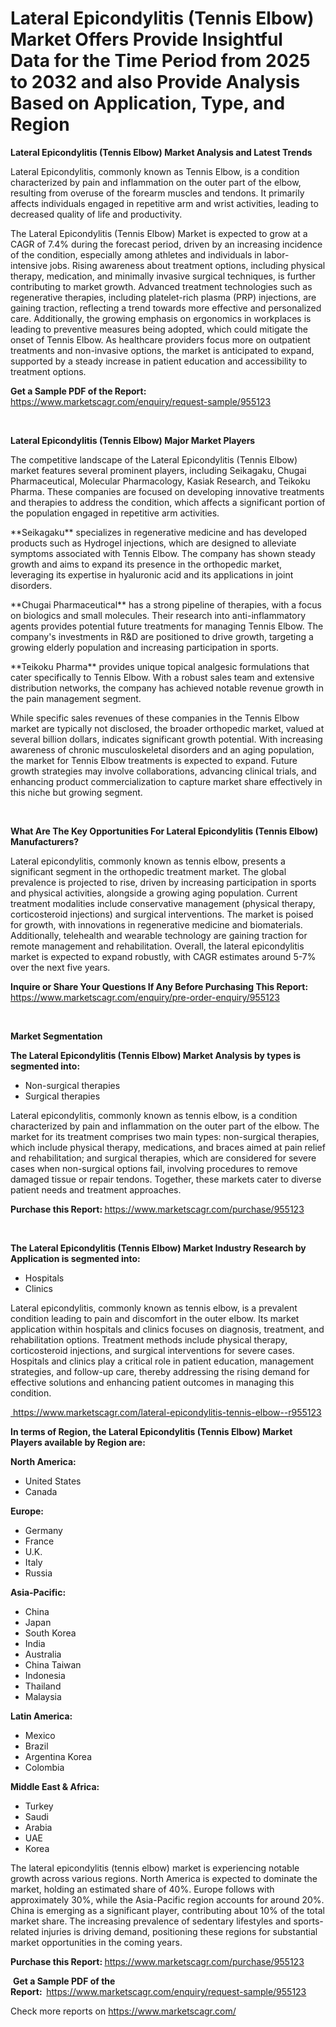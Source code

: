 <p><h1>Lateral Epicondylitis (Tennis Elbow) Market Offers Provide Insightful Data for the Time Period from 2025 to 2032 and also Provide Analysis Based on Application, Type, and Region</h1></p><p><strong>Lateral Epicondylitis (Tennis Elbow) Market Analysis and Latest Trends</strong></p>
<p><p>Lateral Epicondylitis, commonly known as Tennis Elbow, is a condition characterized by pain and inflammation on the outer part of the elbow, resulting from overuse of the forearm muscles and tendons. It primarily affects individuals engaged in repetitive arm and wrist activities, leading to decreased quality of life and productivity.</p><p>The Lateral Epicondylitis (Tennis Elbow) Market is expected to grow at a CAGR of 7.4% during the forecast period, driven by an increasing incidence of the condition, especially among athletes and individuals in labor-intensive jobs. Rising awareness about treatment options, including physical therapy, medication, and minimally invasive surgical techniques, is further contributing to market growth. Advanced treatment technologies such as regenerative therapies, including platelet-rich plasma (PRP) injections, are gaining traction, reflecting a trend towards more effective and personalized care. Additionally, the growing emphasis on ergonomics in workplaces is leading to preventive measures being adopted, which could mitigate the onset of Tennis Elbow. As healthcare providers focus more on outpatient treatments and non-invasive options, the market is anticipated to expand, supported by a steady increase in patient education and accessibility to treatment options.</p></p>
<p><strong>Get a Sample PDF of the Report:&nbsp;</strong> <a href="https://www.marketscagr.com/enquiry/request-sample/955123?utm_campaign=2533&utm_medium=2&utm_source=Github&utm_content=ia&utm_term=03032025&utm_id=lateral-epicondylitis-tennis-elbow">https://www.marketscagr.com/enquiry/request-sample/955123</a></p>
<p>&nbsp;</p>
<p><strong>Lateral Epicondylitis (Tennis Elbow) Major Market Players</strong></p>
<p><p>The competitive landscape of the Lateral Epicondylitis (Tennis Elbow) market features several prominent players, including Seikagaku, Chugai Pharmaceutical, Molecular Pharmacology, Kasiak Research, and Teikoku Pharma. These companies are focused on developing innovative treatments and therapies to address the condition, which affects a significant portion of the population engaged in repetitive arm activities.</p><p>**Seikagaku** specializes in regenerative medicine and has developed products such as Hydrogel injections, which are designed to alleviate symptoms associated with Tennis Elbow. The company has shown steady growth and aims to expand its presence in the orthopedic market, leveraging its expertise in hyaluronic acid and its applications in joint disorders.</p><p>**Chugai Pharmaceutical** has a strong pipeline of therapies, with a focus on biologics and small molecules. Their research into anti-inflammatory agents provides potential future treatments for managing Tennis Elbow. The company's investments in R&D are positioned to drive growth, targeting a growing elderly population and increasing participation in sports.</p><p>**Teikoku Pharma** provides unique topical analgesic formulations that cater specifically to Tennis Elbow. With a robust sales team and extensive distribution networks, the company has achieved notable revenue growth in the pain management segment.</p><p>While specific sales revenues of these companies in the Tennis Elbow market are typically not disclosed, the broader orthopedic market, valued at several billion dollars, indicates significant growth potential. With increasing awareness of chronic musculoskeletal disorders and an aging population, the market for Tennis Elbow treatments is expected to expand. Future growth strategies may involve collaborations, advancing clinical trials, and enhancing product commercialization to capture market share effectively in this niche but growing segment.</p></p>
<p>&nbsp;</p>
<p><strong>What Are The Key Opportunities For Lateral Epicondylitis (Tennis Elbow) Manufacturers?</strong></p>
<p><p>Lateral epicondylitis, commonly known as tennis elbow, presents a significant segment in the orthopedic treatment market. The global prevalence is projected to rise, driven by increasing participation in sports and physical activities, alongside a growing aging population. Current treatment modalities include conservative management (physical therapy, corticosteroid injections) and surgical interventions. The market is poised for growth, with innovations in regenerative medicine and biomaterials. Additionally, telehealth and wearable technology are gaining traction for remote management and rehabilitation. Overall, the lateral epicondylitis market is expected to expand robustly, with CAGR estimates around 5-7% over the next five years.</p></p>
<p><strong>Inquire or Share Your Questions If Any Before Purchasing This Report:</strong> <a href="https://www.marketscagr.com/enquiry/pre-order-enquiry/955123?utm_campaign=2533&utm_medium=2&utm_source=Github&utm_content=ia&utm_term=03032025&utm_id=lateral-epicondylitis-tennis-elbow">https://www.marketscagr.com/enquiry/pre-order-enquiry/955123</a></p>
<p>&nbsp;</p>
<p><strong>Market Segmentation</strong></p>
<p><strong>The Lateral Epicondylitis (Tennis Elbow) Market Analysis by types is segmented into:</strong></p>
<p><ul><li>Non-surgical therapies</li><li>Surgical therapies</li></ul></p>
<p><p>Lateral epicondylitis, commonly known as tennis elbow, is a condition characterized by pain and inflammation on the outer part of the elbow. The market for its treatment comprises two main types: non-surgical therapies, which include physical therapy, medications, and braces aimed at pain relief and rehabilitation; and surgical therapies, which are considered for severe cases when non-surgical options fail, involving procedures to remove damaged tissue or repair tendons. Together, these markets cater to diverse patient needs and treatment approaches.</p></p>
<p><strong>Purchase this Report:&nbsp;</strong><a href="https://www.marketscagr.com/purchase/955123?utm_campaign=2533&utm_medium=2&utm_source=Github&utm_content=ia&utm_term=03032025&utm_id=lateral-epicondylitis-tennis-elbow">https://www.marketscagr.com/purchase/955123</a></p>
<p>&nbsp;</p>
<p><strong>The Lateral Epicondylitis (Tennis Elbow) Market Industry Research by Application is segmented into:</strong></p>
<p><ul><li>Hospitals</li><li>Clinics</li></ul></p>
<p><p>Lateral epicondylitis, commonly known as tennis elbow, is a prevalent condition leading to pain and discomfort in the outer elbow. Its market application within hospitals and clinics focuses on diagnosis, treatment, and rehabilitation options. Treatment methods include physical therapy, corticosteroid injections, and surgical interventions for severe cases. Hospitals and clinics play a critical role in patient education, management strategies, and follow-up care, thereby addressing the rising demand for effective solutions and enhancing patient outcomes in managing this condition.</p></p>
<p><a href="https://www.marketscagr.com/lateral-epicondylitis-tennis-elbow--r955123?utm_campaign=2533&utm_medium=2&utm_source=Github&utm_content=ia&utm_term=03032025&utm_id=lateral-epicondylitis-tennis-elbow">&nbsp;https://www.marketscagr.com/lateral-epicondylitis-tennis-elbow--r955123</a></p>
<p><strong>In terms of Region, the Lateral Epicondylitis (Tennis Elbow) Market Players available by Region are:</strong></p>
<p>
    <p> <strong> North America: </strong>
        <ul>
            <li>United States</li>
            <li>Canada</li>
        </ul>
        </p> 
    <p> <strong> Europe: </strong>
        <ul>
            <li>Germany</li>
            <li>France</li>
            <li>U.K.</li>
            <li>Italy</li>
            <li>Russia</li>
        </ul>
        </p> 
    <p> <strong> Asia-Pacific: </strong>
        <ul>
            <li>China</li>
            <li>Japan</li>
            <li>South Korea</li>
            <li>India</li>
            <li>Australia</li>
            <li>China Taiwan</li>
            <li>Indonesia</li>
            <li>Thailand</li>
            <li>Malaysia</li>
        </ul>
        </p> 
    <p> <strong> Latin America: </strong>
        <ul>
            <li>Mexico</li>
            <li>Brazil</li>
            <li>Argentina Korea</li>
            <li>Colombia</li>
        </ul>
        </p> 
    <p> <strong> Middle East & Africa: </strong>
        <ul>
            <li>Turkey</li>
            <li>Saudi</li>
            <li>Arabia</li>
            <li>UAE</li>
            <li>Korea</li>
        </ul>
    </p>
    </p>
<p><p>The lateral epicondylitis (tennis elbow) market is experiencing notable growth across various regions. North America is expected to dominate the market, holding an estimated share of 40%. Europe follows with approximately 30%, while the Asia-Pacific region accounts for around 20%. China is emerging as a significant player, contributing about 10% of the total market share. The increasing prevalence of sedentary lifestyles and sports-related injuries is driving demand, positioning these regions for substantial market opportunities in the coming years.</p></p>
<p><strong>Purchase this Report: </strong><a href="https://www.marketscagr.com/purchase/955123?utm_campaign=2533&utm_medium=2&utm_source=Github&utm_content=ia&utm_term=03032025&utm_id=lateral-epicondylitis-tennis-elbow">https://www.marketscagr.com/purchase/955123</a></p>
<p>&nbsp;<strong>Get a Sample PDF of the Report:&nbsp;&nbsp;</strong><a href="https://www.marketscagr.com/enquiry/request-sample/955123?utm_campaign=2533&utm_medium=2&utm_source=Github&utm_content=ia&utm_term=03032025&utm_id=lateral-epicondylitis-tennis-elbow">https://www.marketscagr.com/enquiry/request-sample/955123</a></p>
<p><strong></strong></p>
<p>Check more reports on <a href="https://www.marketscagr.com/?utm_campaign=2533&utm_medium=2&utm_source=Github&utm_content=ia&utm_term=03032025&utm_id=lateral-epicondylitis-tennis-elbow">https://www.marketscagr.com/</a></p>